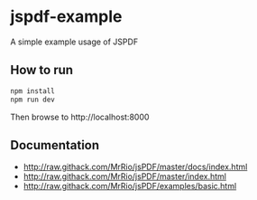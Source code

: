 # jspdf-example
A simple example usage of JSPDF


## How to run
```bash
npm install
npm run dev
```

Then browse to http://localhost:8000


## Documentation

- http://raw.githack.com/MrRio/jsPDF/master/docs/index.html
- http://raw.githack.com/MrRio/jsPDF/master/index.html
- http://raw.githack.com/MrRio/jsPDF/examples/basic.html
